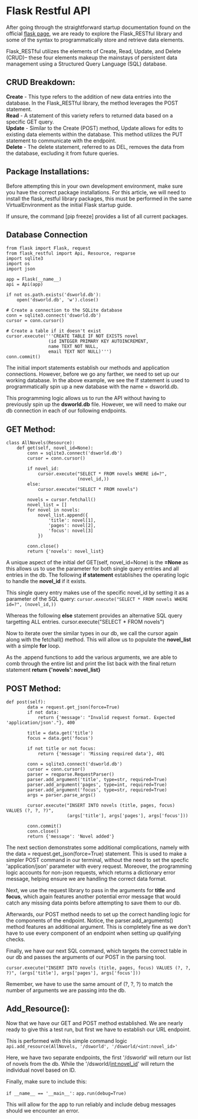 # Flask Restful API

After going through the straightforward startup documentation found on the official [flask page]("https://flask.palletsprojects.com/en/2.3.x/"), we are ready to explore the Flask_RESTful library and some of the syntax to programmatically store and retrieve data elements. 

Flask_RESTful utilizes the elements of Create, Read, Update, and Delete (CRUD)– these four elements makeup the mainstays of persistent data management using a Structured Query Language (SQL) database. 

## CRUD Breakdown:
**Create** - This type refers to the addition of new data entries into the database. In the Flask_RESTful library, the method leverages the POST statement.  
**Read** - A statement of this variety refers to returned data based on a specific GET query.  
**Update** - Similar to the Create (POST) method, Update allows for edits to existing data elements within the database. This method utilizes the PUT statement to communicate with the endpoint.  
**Delete** - The delete statement, referred to as DEL, removes the data from the database, excluding it from future queries.  

## Package Installations:
Before attempting this in your own development environment, make sure you have the correct package installations. For this article, we will need to install the flask_restful library packages, this must be performed in the same VirtualEnvironment as the initial Flask startup guide. 

If unsure, the command [pip freeze] provides a list of all current packages.

## Database Connection
```
from flask import Flask, request
from flask_restful import Api, Resource, reqparse
import sqlite3
import os
import json

app = Flask(__name__)
api = Api(app)

if not os.path.exists('dsworld.db'):
    open('dsworld.db', 'w').close()

# Create a connection to the SQLite database
conn = sqlite3.connect('dsworld.db')
cursor = conn.cursor()

# Create a table if it doesn't exist
cursor.execute('''CREATE TABLE IF NOT EXISTS novel
                (id INTEGER PRIMARY KEY AUTOINCREMENT,
                name TEXT NOT NULL,
                email TEXT NOT NULL)''')
conn.commit()

```
The initial import statements establish our methods and application connections. However, before we go any farther, we need to set up our working database. In the above example, we see the If statement is used to programmatically spin up a new database with the name = dsworld.db.

This programming logic allows us to run the API without having to previously spin up the **dsworld.db** file. However, we will need to make our db connection in each of our following endpoints.

## GET Method:
```
class AllNovels(Resource):
    def get(self, novel_id=None):
        conn = sqlite3.connect('dsworld.db')
        cursor = conn.cursor()

        if novel_id:
            cursor.execute("SELECT * FROM novels WHERE id=?", 
                           (novel_id,))
        else:
            cursor.execute("SELECT * FROM novels")

        novels = cursor.fetchall()
        novel_list = []
        for novel in novels:
            novel_list.append({
                'title': novel[1],
                'pages': novel[2],
                'focus': novel[3]
            })
        
        conn.close()
        return {'novels': novel_list}
```

A unique aspect of the initial def GET(self, novel_id=None) is the **=None** as this allows us to use the parameter for both single query entries and all entries in the db. The following **if statement** establishes the operating logic to handle the **novel_id** if it exists. 

This single query entry makes use of the specific novel_id by setting it as a parameter of the SQL query: 
```cursor.execute("SELECT * FROM novels WHERE id=?", (novel_id,))```

Whereas the following **else** statement provides an alternative SQL query targetting ALL entries. cursor.execute("SELECT * FROM novels")

Now to iterate over the similar types in our db, we call the cursor again along with the fetchall() method. This will allow us to populate the **novel_list** with a simple **for** loop. 

As the .append functions to add the various arguments, we are able to comb through the entire list and print the list back with the final return statement **return {'novels': novel_list}**
## POST Method:

```
def post(self):
        data = request.get_json(force=True)
        if not data:
            return {'message': "Invalid request format. Expected 'application/json'."}, 400

        title = data.get('title')
        focus = data.get('focus')

        if not title or not focus:
            return {'message': 'Missing required data'}, 401
        
        conn = sqlite3.connect('dsworld.db')
        cursor = conn.cursor()
        parser = reqparse.RequestParser()
        parser.add_argument('title', type=str, required=True)
        parser.add_argument('pages', type=int, required=True)
        parser.add_argument('focus', type=str, required=True)
        args = parser.parse_args()

        cursor.execute("INSERT INTO novels (title, pages, focus) VALUES (?, ?, ?)", 
                       (args['title'], args['pages'], args['focus']))
        
        conn.commit()
        conn.close()
        return {'message': 'Novel added'}
```
The next section demonstrates some additional complications, namely with the data = request.get_json(force=True) statement. This is used to make a simpler POST command in our terminal, without the need to set the specfic 'application/json' parameter with every request. Moreover, the programming logic accounts for non-json requests, which returns a dictionary error message, helping ensure we are handling the correct data format. 

Next, we use the request library to pass in the arguments for **title** and **focus**, which again features another potential error message that would catch any missing data points before attempting to save them to our db. 

Afterwards, our POST method needs to set up the correct handling logic for the components of the endpoint. Notice, the parser.add_arguments() method features an additional argument. This is completely fine as we don't have to use every component of an endpoint when setting up qualifying checks. 

Finally, we have our next SQL command, which targets the correct table in our db and passes the arguments of our POST in the parsing tool. 

```cursor.execute("INSERT INTO novels (title, pages, focus) VALUES (?, ?, ?)", (args['title'], args['pages'], args['focus']))```

Remember, we have to use the same amount of (?, ?, ?) to match the number of arguments we are passing into the db.

## Add_Resource():
Now that we have our GET and POST method established. We are nearly ready to give this a test run, but first we have to establish our URL endpoint.

This is performed with this simple command logic
```api.add_resource(AllNovels, '/dsworld', '/dsworld/<int:novel_id>'```

Here, we have two separate endpoints, the first '/dsworld' will return our list of novels from the db. While the '/dsworld/<int:novel_id>' will return the individual novel based on ID.

Finally, make sure to include this:

```if __name__ == '__main__':```
    ```app.run(debug=True)```

This will allow for the app to run reliably and include debug messages should we encounter an error. 


